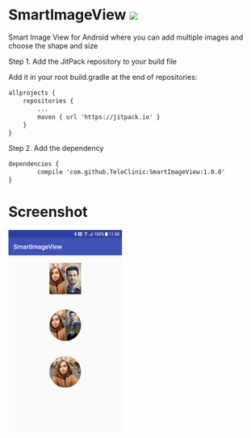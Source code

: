 # SmartImageView [![](https://jitpack.io/v/TeleClinic/SmartImageView.svg)](https://jitpack.io/#TeleClinic/SmartImageView)
Smart Image View for Android where you can add multiple images and choose the shape and size

Step 1. Add the JitPack repository to your build file

Add it in your root build.gradle at the end of repositories:

	allprojects {
		repositories {
			...
			maven { url 'https://jitpack.io' }
		}
	}
Step 2. Add the dependency

	dependencies {
	        compile 'com.github.TeleClinic:SmartImageView:1.0.0'
	}
# Screenshot
<img src="Screenshot_20171229-115827.png" height="400" />

